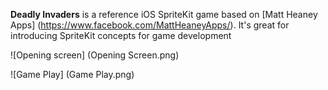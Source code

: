 **Deadly Invaders** is a reference iOS SpriteKit game based on [Matt Heaney Apps] (https://www.facebook.com/MattHeaneyApps/).  It's great for introducing SpriteKit concepts for game development

![Opening screen] (Opening Screen.png)

![Game Play] (Game Play.png)
